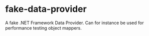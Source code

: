 fake-data-provider
==================

A fake .NET Framework Data Provider. Can for instance be used for performance testing object mappers.